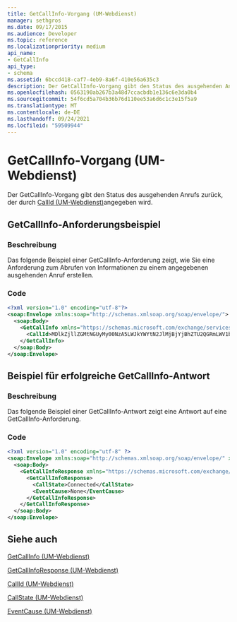 ```yaml
---
title: GetCallInfo-Vorgang (UM-Webdienst)
manager: sethgros
ms.date: 09/17/2015
ms.audience: Developer
ms.topic: reference
ms.localizationpriority: medium
api_name:
- GetCallInfo
api_type:
- schema
ms.assetid: 6bccd418-caf7-4eb9-8a6f-410e56a635c3
description: Der GetCallInfo-Vorgang gibt den Status des ausgehenden Anrufs zurück, der von CallId (UM-Webdienst) angegeben wird.
ms.openlocfilehash: 0563190ab267b3a48d7ccacbdb1e136c6e3da0b4
ms.sourcegitcommit: 54f6cd5a704b36b76d110ee53a6d6c1c3e15f5a9
ms.translationtype: MT
ms.contentlocale: de-DE
ms.lasthandoff: 09/24/2021
ms.locfileid: "59509944"
---
```

# <a name="getcallinfo-operation-um-web-service"></a>GetCallInfo-Vorgang (UM-Webdienst)

Der GetCallInfo-Vorgang gibt den Status des ausgehenden Anrufs zurück, der durch [CallId (UM-Webdienst)](callid-um-web-service.md)angegeben wird.
  
## <a name="getcallinfo-request-example"></a>GetCallInfo-Anforderungsbeispiel

### <a name="description"></a>Beschreibung

Das folgende Beispiel einer GetCallInfo-Anforderung zeigt, wie Sie eine Anforderung zum Abrufen von Informationen zu einem angegebenen ausgehenden Anruf erstellen.
  
### <a name="code"></a>Code

```XML
<?xml version="1.0" encoding="utf-8"?>
<soap:Envelope xmlns:soap="http://schemas.xmlsoap.org/soap/envelope/">
  <soap:Body>
    <GetCallInfo xmlns="https://schemas.microsoft.com/exchange/services/2006/messages">
      <CallId>MDlkZjllZGMtNGUyMy00NzA5LWJkYWYtN2JlMjBjYjBhZTU2QGRmLWV1bS0wMS5leGNoYW5nZS5jb3JwLm1pY3Jvc29mdC5jb20=</CallId>
    </GetCallInfo>
  </soap:Body>
</soap:Envelope>
```

## <a name="successful-getcallinfo-response-example"></a>Beispiel für erfolgreiche GetCallInfo-Antwort

### <a name="description"></a>Beschreibung

Das folgende Beispiel einer GetCallInfo-Antwort zeigt eine Antwort auf eine GetCallInfo-Anforderung.
  
### <a name="code"></a>Code

```XML
<?xml version="1.0" encoding="utf-8" ?> 
<soap:Envelope xmlns:soap="http://schemas.xmlsoap.org/soap/envelope/" xmlns:xsi="http://www.w3.org/2001/XMLSchema-instance" xmlns:xsd="http://www.w3.org/2001/XMLSchema">
  <soap:Body>
    <GetCallInfoResponse xmlns="https://schemas.microsoft.com/exchange/services/2006/messages">
      <GetCallInfoResponse>
        <CallState>Connected</CallState> 
        <EventCause>None</EventCause> 
      </GetCallInfoResponse>
    </GetCallInfoResponse>
  </soap:Body>
</soap:Envelope>
```

## <a name="see-also"></a>Siehe auch



[GetCallInfo (UM-Webdienst)](getcallinfo-um-web-service.md)
  
[GetCallInfoResponse (UM-Webdienst)](getcallinforesponse-um-web-service.md)
  
[CallId (UM-Webdienst)](callid-um-web-service.md)
  
[CallState (UM-Webdienst)](callstate-um-web-service.md)
  
[EventCause (UM-Webdienst)](eventcause-um-web-service.md)

